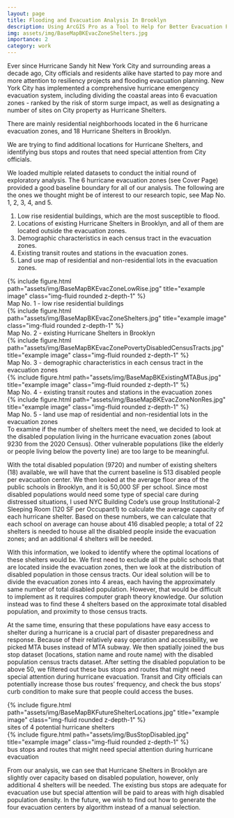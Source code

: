 ```yaml
---
layout: page
title: Flooding and Evacuation Analysis In Brooklyn
description: Using ArcGIS Pro as a Tool to Help for Better Evacuation Planning 
img: assets/img/BaseMapBKEvacZoneShelters.jpg
importance: 2
category: work
---
```


Ever since Hurricane Sandy hit New York City and surrounding areas a decade ago, City officials and residents alike have started to pay more and more attention to resiliency projects and flooding evacuation planning. 
New York City has implemented a comprehensive hurricane emergency evacuation system, including dividing the coastal areas into 6 evacuation zones - ranked by the risk of storm surge impact, as well as designating a number of sites on City property as Hurricane Shelters. 

There are mainly residential neighborhoods located in the 6 hurricane evacuation zones, and 18 Hurricane Shelters in Brooklyn. 

We are trying to find additional locations for Hurricane Shelters, and identifying bus stops and routes that need special attention from City officials. 

We loaded multiple related datasets to conduct the initial round of exploratory analysis. The 6 hurricane evacuation zones (see Cover Page) provided a good baseline boundary for all of our analysis. The following are the ones we thought might be of interest to our research topic, see Map No. 1, 2, 3, 4, and 5.
1. Low rise residential buildings, which are the most susceptible to flood.
2. Locations of existing Hurricane Shelters in Brooklyn, and all of them are located outside the evacuation zones.
3. Demographic characteristics in each census tract in the evacuation zones. 
4. Existing transit routes and stations in the evacuation zones.
5. Land use map of residential and non-residential lots in the evacuation zones. 

<div class="row">
    <div class="col-sm mt-3 mt-md-0">
        {% include figure.html path="assets/img/BaseMapBKEvacZoneLowRise.jpg" title="example image" class="img-fluid rounded z-depth-1" %}
    </div>
</div>
<div class="caption">
    Map No. 1 - low rise residential buildings
</div>

<div class="row">
    <div class="col-sm mt-3 mt-md-0">
        {% include figure.html path="assets/img/BaseMapBKEvacZoneShelters.jpg" title="example image" class="img-fluid rounded z-depth-1" %}
    </div>
</div>
<div class="caption">
    Map No. 2 - existing Hurricane Shelters in Brooklyn
</div>

<div class="row">
    <div class="col-sm mt-3 mt-md-0">
        {% include figure.html path="assets/img/BaseMapBKEvacZonePovertyDisabledCensusTracts.jpg" title="example image" class="img-fluid rounded z-depth-1" %}
    </div>
</div>
<div class="caption">
    Map No. 3 - demographic characteristics in each census tract in the evacuation zones
</div>

<div class="row">
    <div class="col-sm mt-3 mt-md-0">
        {% include figure.html path="assets/img/BaseMapBKExistingMTABus.jpg" title="example image" class="img-fluid rounded z-depth-1" %}
    </div>
</div>
<div class="caption">
    Map No. 4 - existing transit routes and stations in the evacuation zones
</div>

<div class="row">
    <div class="col-sm mt-3 mt-md-0">
        {% include figure.html path="assets/img/BaseMapBKEvacZoneNonRes.jpg" title="example image" class="img-fluid rounded z-depth-1" %}
    </div>
</div>
<div class="caption">
    Map No. 5 - land use map of residential and non-residential lots in the evacuation zones
</div>
To examine if the number of shelters meet the need, we decided to look at the disabled population living in the hurricane evacuation zones (about 9230 from the 2020 Census). Other vulnerable populations (like the elderly or people living below the poverty line) are too large to be meaningful. 

With the total disabled population (9720) and number of existing shelters (18) available, we will have that the current baseline is 513 disabled people per evacuation center. We then looked at the average floor area of the public schools in Brooklyn, and it is 50,000 SF per school. Since most disabled populations would need some type of special care during distressed situations, I used NYC Building Code’s use group Institutional-2 Sleeping Room (120 SF per Occupant1) to calculate the average capacity of each hurricane shelter. Based on these numbers, we can calculate that each school on average can house about 416 disabled people; a total of 22 shelters is needed to house all the disabled people inside the evacuation zones; and an additional 4 shelters will be needed.

With this information, we looked to identify where the optimal locations of these shelters would be. We first need to exclude all the public schools that are located inside the evacuation zones, then we look at the distribution of disabled population in those census tracts. Our ideal solution will be to divide the evacuation zones into 4 areas, each having the approximately same number of total disabled population. However, that would be difficult to implement as it requires computer graph theory knowledge. Our solution instead was to find these 4 shelters based on the approximate total disabled population, and proximity to those census tracts. 

At the same time, ensuring that these populations have easy access to shelter during a hurricane is a crucial part of disaster preparedness and response. Because of their relatively easy operation and accessibility, we picked MTA buses instead of MTA subway. We then spatially joined the bus stop dataset (locations, station name and route name) with the disabled population census tracts dataset. After setting the disabled population to be above 50, we filtered out these bus stops and routes that might need special attention during hurricane evacuation. Transit and City officials can potentially increase those bus routes’ frequency, and check the bus stops’ curb condition to make sure that people could access the buses.

<div class="row">
    <div class="col-sm mt-3 mt-md-0">
        {% include figure.html path="assets/img/BaseMapBKFutureShelterLocations.jpg" title="example image" class="img-fluid rounded z-depth-1" %}
    </div>
</div>
<div class="caption">
    sites of 4 potential hurricane shelters 
</div>

<div class="row">
    <div class="col-sm mt-3 mt-md-0">
        {% include figure.html path="assets/img/BusStopDisabled.jpg" title="example image" class="img-fluid rounded z-depth-1" %}
    </div>
</div>
<div class="caption">
    bus stops and routes that might need special attention during hurricane evacuation 
</div>

From our analysis, we can see that Hurricane Shelters in Brooklyn are slightly over capacity based on disabled population, however, only additional 4 shelters will be needed. The existing bus stops are adequate for evacuation use but special attention will be paid to areas with high disabled population density. In the future, we wish to find out how to generate the four evacuation centers by algorithm instead of a manual selection. 

